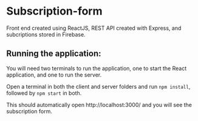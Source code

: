 # Subscription-form

Front end created using ReactJS, REST API created with Express, and subcriptions stored in Firebase.

## Running the application:
You will need two terminals to run the application, one to start the React application, and one to run the server.

Open a terminal in both the client and server folders and run ```npm install```, followed by ```npm start``` in both.

This should automatically open http://localhost:3000/ and you will see the subscription form.